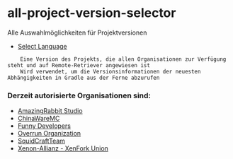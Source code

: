 # all-project-version-selector
Alle Auswahlmöglichkeiten für Projektversionen

- [Select Language](SELECT_LANGUAGE.md)

```deutsch
    Eine Version des Projekts, die allen Organisationen zur Verfügung steht und auf Remote-Retriever angewiesen ist
    Wird verwendet, um die Versionsinformationen der neuesten Abhängigkeiten in Gradle aus der Ferne abzurufen  
```

### Derzeit autorisierte Organisationen sind:
- [AmazingRabbit Studio](https://github.com/AmazingRabbit-Studio)
- [ChinaWareMC](https://github.com/ChinaWareMC)
- [Funny Developers](https://github.com/Funny-Developers)
- [Overrun Organization](https://github.com/Over-Run)
- [SquidCraftTeam](https://github.com/SquidCraftTeam)
- [Xenon-Allianz - XenFork Union](https://github.com/XenFork)


